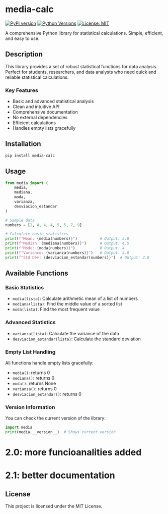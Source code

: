 # media-calc

[![PyPI version](https://badge.fury.io/py/media-calc.svg)](https://badge.fury.io/py/media-calc)
[![Python Versions](https://img.shields.io/pypi/pyversions/media-calc.svg)](https://pypi.org/project/media-calc/)
[![License: MIT](https://img.shields.io/badge/License-MIT-yellow.svg)](https://opensource.org/licenses/MIT)

A comprehensive Python library for statistical calculations. Simple, efficient, and easy to use.

## Description

This library provides a set of robust statistical functions for data analysis. Perfect for students, researchers, and data analysts who need quick and reliable statistical calculations.

### Key Features
- Basic and advanced statistical analysis
- Clean and intuitive API
- Comprehensive documentation
- No external dependencies
- Efficient calculations
- Handles empty lists gracefully

## Installation

```bash
pip install media-calc
```

## Usage

```python
from media import (
    media, 
    mediana, 
    moda, 
    varianza, 
    desviacion_estandar
)

# Sample data
numbers = [2, 4, 4, 4, 5, 5, 7, 9]

# Calculate basic statistics
print(f"Mean: {media(numbers)}")          # Output: 5.0
print(f"Median: {mediana(numbers)}")      # Output: 4.5
print(f"Mode: {moda(numbers)}")           # Output: 4
print(f"Variance: {varianza(numbers)}")   # Output: 4.0
print(f"Std Dev: {desviacion_estandar(numbers)}")  # Output: 2.0
```

## Available Functions

### Basic Statistics
- `media(lista)`: Calculate arithmetic mean of a list of numbers
- `mediana(lista)`: Find the middle value of a sorted list
- `moda(lista)`: Find the most frequent value

### Advanced Statistics
- `varianza(lista)`: Calculate the variance of the data
- `desviacion_estandar(lista)`: Calculate the standard deviation

### Empty List Handling
All functions handle empty lists gracefully:
- `media()`: returns 0
- `mediana()`: returns 0
- `moda()`: returns None
- `varianza()`: returns 0
- `desviacion_estandar()`: returns 0

### Version Information
You can check the current version of the library:
```python
import media
print(media.__version__)  # Shows current version
```

# 2.0: more funcioanalities added
# 2.1: better documentation
## License

This project is licensed under the MIT License.
